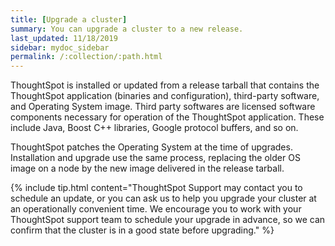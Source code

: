 ```yaml
---
title: [Upgrade a cluster]
summary: You can upgrade a cluster to a new release.
last_updated: 11/18/2019
sidebar: mydoc_sidebar
permalink: /:collection/:path.html
---
```


ThoughtSpot is installed or updated from a release tarball that contains the ThoughtSpot application (binaries and configuration), third-party software, and Operating System image. Third party softwares are licensed software components necessary for operation of the ThoughtSpot application. These include Java, Boost C++ libraries, Google protocol buffers, and so on.

ThoughtSpot patches the Operating System at the time of upgrades. Installation and upgrade use the same process, replacing the older OS image on a node by the new image delivered in the release tarball.

{% include tip.html content="ThoughtSpot Support may contact you to schedule an update, or you can ask us to help you upgrade your cluster at an operationally convenient time. We encourage you to work with your ThoughtSpot support team to schedule your upgrade in advance, so we can confirm that the cluster is in a good state before upgrading." %}
